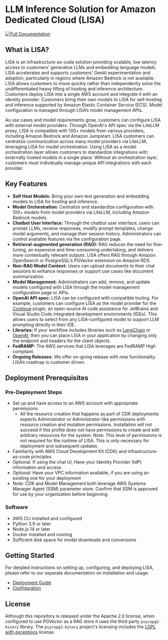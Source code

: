 # LLM Inference Solution for Amazon Dedicated Cloud (LISA)

[![Full Documentation](https://img.shields.io/badge/Full%20Documentation-blue?style=for-the-badge&logo=Vite&logoColor=white)](https://awslabs.github.io/LISA/)

## What is LISA?

LISA is an infrastructure-as-code solution providing scalable, low latency access to customers’ generative LLMs and
embedding language models. LISA accelerates and supports customers’ GenAI experimentation and adoption, particularly in
regions where Amazon Bedrock is not available. LISA allows customers to move quickly rather than independently solve the
undifferentiated heavy lifting of hosting and inference architecture. Customers deploy LISA into a single AWS account
and integrate it with an identity provider. Customers bring their own models to LISA for self-hosting and inference
supported by Amazon Elastic Container Service (ECS). Model configuration is managed through LISA’s model management
APIs.

As use cases and model requirements grow, customers can configure LISA with external model providers. Through OpenAI's
API spec via the LiteLLM proxy, LISA is compatible with 100+ models from various providers, including Amazon Bedrock and
Amazon Jumpstart. LISA customers can centralize communication across many model providers via LiteLLM, leveraging LISA
for model orchestration. Using LISA as a model orchestration layer allows customers to standardize integrations with
externally hosted models in a single place. Without an orchestration layer, customers must individually manage unique
API integrations with each provider.

## Key Features

* **Self Host Models:** Bring your own text generation and embedding models to LISA for hosting and inference.
* **Model Orchestration:** Centralize and standardize configuration with 100+ models from model providers via LiteLLM,
  including Amazon Bedrock models.
* **Chatbot User Interface:** Through the chatbot user interface, users can prompt LLMs, receive responses, modify prompt
  templates, change model arguments, and manage their session history. Administrators can control available features via
  the configuration page.
* **Retrieval-augmented generation (RAG):** RAG reduces the need for fine-tuning, an expensive and time-consuming
  undertaking, and delivers more contextually relevant outputs. LISA offers RAG through Amazon OpenSearch or
  PostgreSQL’s PGVector extension on Amazon RDS.
* **Non-RAG Model Context:** Users can upload documents to their chat sessions to enhance responses or support use cases
  like document summarization.
* **Model Management:** Administrators can add, remove, and update models configured with LISA through the model management
  configuration page or APIs.
* **OpenAI API spec:** LISA can be configured with compatible tooling. For example, customers can configure LISA as the
  model provider for the [Continue](https://www.continue.dev/) plugin, an open-source AI code assistance for JetBrains and Visual Studio Code
  integrated development environments (IDEs). This allows users to select from any LISA-configured model to support LLM
  prompting directly in their IDE.
* **Libraries:** If your workflow includes libraries such as [LangChain](https://python.langchain.com/)
  or [OpenAI](https://github.com/openai/openai-python), then you can place LISA in your
  application by changing only the endpoint and headers for the client objects.
* **FedRAMP:** The AWS services that LISA leverages are FedRAMP High compliant.
* **Ongoing Releases:** We offer on-going release with new functionality. LISA’s roadmap is customer driven.

## Deployment Prerequisites

### Pre-Deployment Steps

* Set up and have access to an AWS account with appropriate permissions
    * All the resource creation that happens as part of CDK deployments expects Administrator or Administrator-like
      permissions with resource creation and mutation permissions. Installation will not succeed if this profile does
      not have permissions to create and edit arbitrary resources for the system. Note: This level of permissions is not
      required for the runtime of LISA. This is only necessary for deployment and subsequent updates.
* Familiarity with AWS Cloud Development Kit (CDK) and infrastructure-as-code principles
* Optional: If using the chat UI, Have your Identity Provider (IdP) information and access
* Optional: Have your VPC information available, if you are using an existing one for your deployment
* Note: CDK and Model Management both leverage AWS Systems Manager Agent (SSM) parameter store. Confirm that SSM is approved for use by your organization before beginning.

### Software

* AWS CLI installed and configured
* Python 3.9 or later
* Node.js 14 or later
* Docker installed and running
* Sufficient disk space for model downloads and conversions


## Getting Started

For detailed instructions on setting up, configuring, and deploying LISA, please refer to our separate documentation on
installation and usage.

- [Deployment Guide](lib/docs/admin/getting-started.md)
- [Configuration](lib/docs/config/configuration.md)

## License

Although this repository is released under the Apache 2.0 license, when configured to use PGVector as a RAG store it
uses
the third party `psycopg2-binary` library. The `psycopg2-binary` project's licensing includes
the [LGPL with exceptions](https://github.com/psycopg/psycopg2/blob/master/LICENSE) license.
